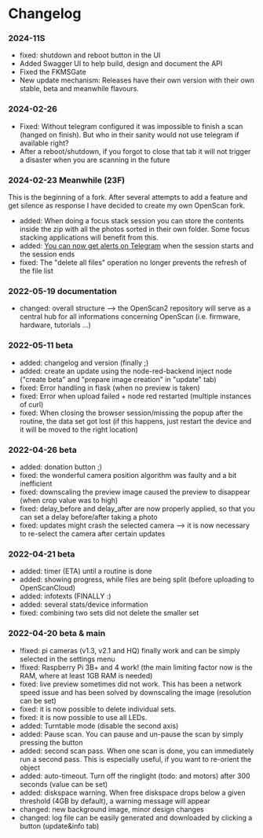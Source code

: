 # Changelog

### 2024-11S
* fixed: shutdown and reboot button in the UI
* Added Swagger UI to help build, design and document the API
* Fixed the FKMSGate
* New update mechanism: Releases have their own version with their own stable, beta and meanwhile flavours.

### 2024-02-26
* Fixed: Without telegram configured it was impossible to finish a scan (hanged on finish). But who in their sanity would not use telegram if available right?
* After a reboot/shutdown, if you forgot to close that tab it will not trigger a disaster when you are scanning in the future

### 2024-02-23 Meanwhile (23F)

This is the beginning of a fork. After several attempts to add a feature and get silence as response I have decided to create my own OpenScan fork.
* added: When doing a focus stack session you can store the contents inside the zip with all the photos sorted in their own folder. Some focus stacking applications will benefit from this. 
* added: [You can now get alerts on Telegram](Telegram.md) when the session starts and the session ends
* fixed: The "delete all files" operation no longer prevents the refresh of the file list

### 2022-05-19 documentation
* changed: overall structure --> the OpenScan2 repository will serve as a central hub for all informations concerning OpenScan (i.e. firmware, hardware, tutorials ...)
### 2022-05-11 beta
* added: changelog and version (finally ;)
* added: create an update using the node-red-backend inject node ("create beta" and "prepare image creation" in "update" tab)
* fixed: Error handling in flask (when no preview is taken)
* fixed: Error when upload failed + node red restarted (multiple instances of curl)
* fixed: When closing the browser session/missing the popup after the routine, the data set got lost (if this happens, just restart the device and it will be moved to the right location)
### 2022-04-26 beta 
* added: donation button ;)
* fixed: the wonderful camera position algorithm was faulty and a bit inefficient
* fixed: downscaling the preview image caused the preview to disappear (when crop value was to high)
* fixed: delay_before and delay_after are now properly applied, so that you can set a delay before/after taking a photo
* fixed: updates might crash the selected camera --> it is now necessary to re-select the camera after certain updates
### 2022-04-21 beta
* added: timer (ETA) until a routine is done
* added: showing progress, while files are being split (before uploading to OpenScanCloud)
* added: infotexts (FINALLY :)
* added: several stats/device information
* fixed: combining two sets did not delete the smaller set
### 2022-04-20 beta & main
* !fixed: pi cameras (v1.3, v2.1 and HQ) finally work and can be simply selected in the settings menu
* !fixed: Raspberry Pi 3B+ and 4 work! (the main limiting factor now is the RAM, where at least 1GB RAM is needed)
* fixed: live preview sometimes did not work. This has been a network speed issue and has been solved by downscaling the image (resolution can be set)
* fixed: it is now possible to delete individual sets.
* fixed: it is now possible to use all LEDs.
* added: Turntable mode (disable the second axis)
* added: Pause scan. You can pause and un-pause the scan by simply pressing the button
* added: second scan pass. When one scan is done, you can immediately run a second pass. This is especially useful, if you want to re-orient the object
* added: auto-timeout. Turn off the ringlight (todo: and motors) after 300 seconds (value can be set)
* added: diskspace warning. When free diskspace drops below a given threshold (4GB by default), a warning message will appear
* changed: new background image, minor design changes
* changed: log file can be easily generated and downloaded by clicking a button (update&info tab)